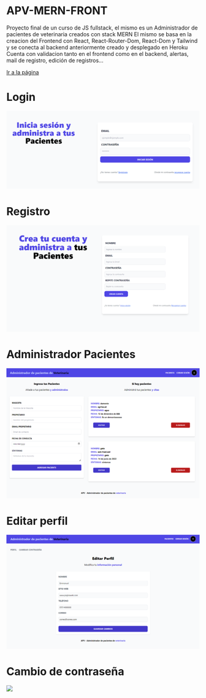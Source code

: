 # APV-MERN-FRONT
Proyecto final de un curso de JS fullstack, el mismo es un Administrador de pacientes de veterinaria creados con stack MERN
El mismo se basa en la creacion del Frontend con React, React-Router-Dom, React-Dom y Tailwind y se conecta al backend anteriormente creado y desplegado en Heroku
Cuenta con validacion tanto en el frontend como en el backend, alertas, mail de registro, edición de registros...

<a href="https://regal-faloodeh-f47ee4.netlify.app">Ir a la página</a>

<h1>Login</h1>
<img src="/SCREENSHOTS/login.png" />
<h1>Registro</h1>
<img src="/SCREENSHOTS/registro.png" />
<h1>Administrador Pacientes</h1>
<img src="/SCREENSHOTS/Screenshot APV - FrontEnd.png" />
<h1>Editar perfil</h1>
<img src="/SCREENSHOTS/editar-perfil.png" />

<h1>Cambio de contraseña</h1>
<img src="/SCREENSHOTS/cambiar-contraseña.png" />
